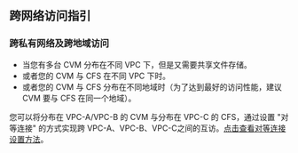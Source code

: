 ## 跨网络访问指引


### 跨私有网络及跨地域访问

* 当您有多台 CVM 分布在不同 VPC 下，但是又需要共享文件存储。 
* 或者您的 CVM 与 CFS 在不同 VPC 下时。
* 或者您的 CVM 与 CFS 分布在不同地域时（为了达到最好的访问性能，建议 CVM 要与 CFS 在同一个地域）。

您可以将分布在 VPC-A/VPC-B 的 CVM 与分布在 VPC-C 的 CFS，通过设置 "对等连接" 的方式实现跨 VPC-A、VPC-B、VPC-C之间的互访。[点击查看对等连接设置方法](/document/product/215/5000)。







